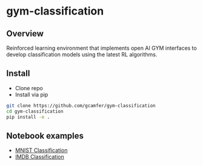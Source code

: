 # gym-classification

## Overview
Reinforced learning environment that implements open AI GYM interfaces to develop classification models using the latest RL algorithms.


## Install
- Clone repo
- Install via pip

```bash
git clone https://github.com/gcamfer/gym-classification
cd gym-classification
pip install -e .
```

## Notebook examples
- [MNIST Classification](https://github.com/gcamfer/gym-classification/blob/master/examples/RL_MNIST_example.ipynb)
- [IMDB Classification](https://github.com/gcamfer/gym-classification/blob/master/examples/RL_IMDB_example.ipynb)
